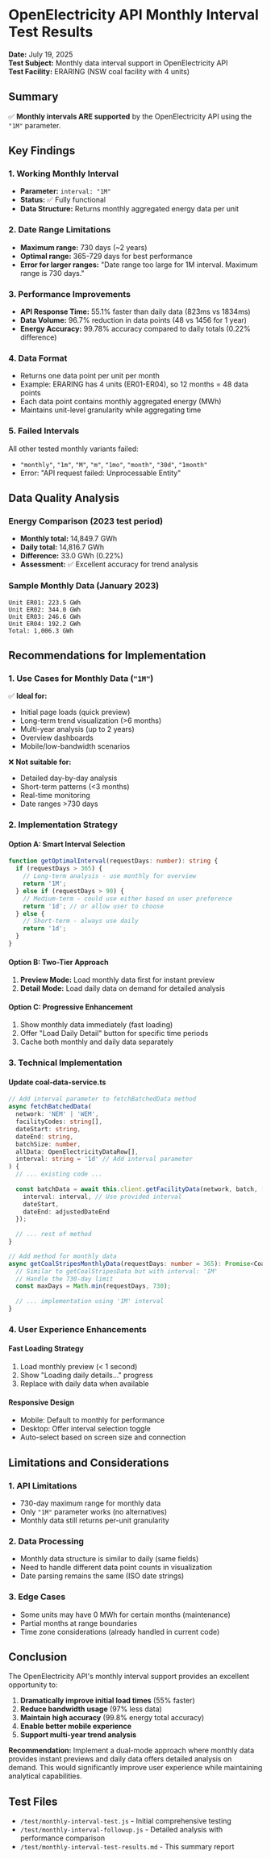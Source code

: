 # OpenElectricity API Monthly Interval Test Results

**Date:** July 19, 2025  
**Test Subject:** Monthly data interval support in OpenElectricity API  
**Test Facility:** ERARING (NSW coal facility with 4 units)

## Summary

✅ **Monthly intervals ARE supported** by the OpenElectricity API using the `"1M"` parameter.

## Key Findings

### 1. Working Monthly Interval
- **Parameter:** `interval: "1M"`
- **Status:** ✅ Fully functional
- **Data Structure:** Returns monthly aggregated energy data per unit

### 2. Date Range Limitations
- **Maximum range:** 730 days (~2 years)
- **Optimal range:** 365-729 days for best performance
- **Error for larger ranges:** "Date range too large for 1M interval. Maximum range is 730 days."

### 3. Performance Improvements
- **API Response Time:** 55.1% faster than daily data (823ms vs 1834ms)
- **Data Volume:** 96.7% reduction in data points (48 vs 1456 for 1 year)
- **Energy Accuracy:** 99.78% accuracy compared to daily totals (0.22% difference)

### 4. Data Format
- Returns one data point per unit per month
- Example: ERARING has 4 units (ER01-ER04), so 12 months = 48 data points
- Each data point contains monthly aggregated energy (MWh)
- Maintains unit-level granularity while aggregating time

### 5. Failed Intervals
All other tested monthly variants failed:
- `"monthly"`, `"1m"`, `"M"`, `"m"`, `"1mo"`, `"month"`, `"30d"`, `"1month"`
- Error: "API request failed: Unprocessable Entity"

## Data Quality Analysis

### Energy Comparison (2023 test period)
- **Monthly total:** 14,849.7 GWh
- **Daily total:** 14,816.7 GWh  
- **Difference:** 33.0 GWh (0.22%)
- **Assessment:** ✅ Excellent accuracy for trend analysis

### Sample Monthly Data (January 2023)
```
Unit ER01: 223.5 GWh
Unit ER02: 344.0 GWh  
Unit ER03: 246.6 GWh
Unit ER04: 192.2 GWh
Total: 1,006.3 GWh
```

## Recommendations for Implementation

### 1. Use Cases for Monthly Data (`"1M"`)
✅ **Ideal for:**
- Initial page loads (quick preview)
- Long-term trend visualization (>6 months)
- Multi-year analysis (up to 2 years)
- Overview dashboards
- Mobile/low-bandwidth scenarios

❌ **Not suitable for:**
- Detailed day-by-day analysis
- Short-term patterns (<3 months)
- Real-time monitoring
- Date ranges >730 days

### 2. Implementation Strategy

#### Option A: Smart Interval Selection
```typescript
function getOptimalInterval(requestDays: number): string {
  if (requestDays > 365) {
    // Long-term analysis - use monthly for overview
    return '1M';
  } else if (requestDays > 90) {
    // Medium-term - could use either based on user preference
    return '1d'; // or allow user to choose
  } else {
    // Short-term - always use daily
    return '1d';
  }
}
```

#### Option B: Two-Tier Approach
1. **Preview Mode:** Load monthly data first for instant preview
2. **Detail Mode:** Load daily data on demand for detailed analysis

#### Option C: Progressive Enhancement
1. Show monthly data immediately (fast loading)
2. Offer "Load Daily Detail" button for specific time periods
3. Cache both monthly and daily data separately

### 3. Technical Implementation

#### Update coal-data-service.ts
```typescript
// Add interval parameter to fetchBatchedData method
async fetchBatchedData(
  network: 'NEM' | 'WEM',
  facilityCodes: string[],
  dateStart: string,
  dateEnd: string,
  batchSize: number,
  allData: OpenElectricityDataRow[],
  interval: string = '1d' // Add interval parameter
) {
  // ... existing code ...
  
  const batchData = await this.client.getFacilityData(network, batch, ['energy'], {
    interval: interval, // Use provided interval
    dateStart,
    dateEnd: adjustedDateEnd
  });
  
  // ... rest of method
}

// Add method for monthly data
async getCoalStripesMonthlyData(requestDays: number = 365): Promise<CoalStripesData> {
  // Similar to getCoalStripesData but with interval: '1M'
  // Handle the 730-day limit
  const maxDays = Math.min(requestDays, 730);
  
  // ... implementation using '1M' interval
}
```

### 4. User Experience Enhancements

#### Fast Loading Strategy
1. Load monthly preview (< 1 second)
2. Show "Loading daily details..." progress
3. Replace with daily data when available

#### Responsive Design
- Mobile: Default to monthly for performance
- Desktop: Offer interval selection toggle
- Auto-select based on screen size and connection

## Limitations and Considerations

### 1. API Limitations
- 730-day maximum range for monthly data
- Only `"1M"` parameter works (no alternatives)
- Monthly data still returns per-unit granularity

### 2. Data Processing
- Monthly data structure is similar to daily (same fields)
- Need to handle different data point counts in visualization
- Date parsing remains the same (ISO date strings)

### 3. Edge Cases
- Some units may have 0 MWh for certain months (maintenance)
- Partial months at range boundaries
- Time zone considerations (already handled in current code)

## Conclusion

The OpenElectricity API's monthly interval support provides an excellent opportunity to:

1. **Dramatically improve initial load times** (55% faster)
2. **Reduce bandwidth usage** (97% less data)
3. **Maintain high accuracy** (99.8% energy total accuracy)
4. **Enable better mobile experience**
5. **Support multi-year trend analysis**

**Recommendation:** Implement a dual-mode approach where monthly data provides instant previews and daily data offers detailed analysis on demand. This would significantly improve user experience while maintaining analytical capabilities.

## Test Files
- `/test/monthly-interval-test.js` - Initial comprehensive testing
- `/test/monthly-interval-followup.js` - Detailed analysis with performance comparison
- `/test/monthly-interval-test-results.md` - This summary report
